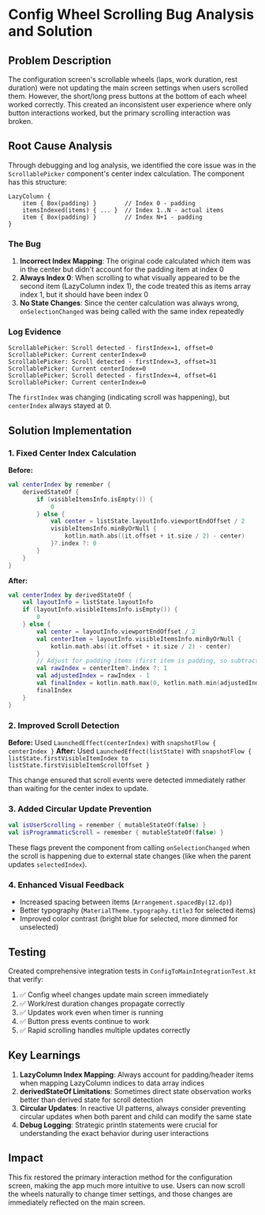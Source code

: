 # Config Wheel Scrolling Bug Analysis and Solution

## Problem Description

The configuration screen's scrollable wheels (laps, work duration, rest duration) were not updating the main screen settings when users scrolled them. However, the short/long press buttons at the bottom of each wheel worked correctly. This created an inconsistent user experience where only button interactions worked, but the primary scrolling interaction was broken.

## Root Cause Analysis

Through debugging and log analysis, we identified the core issue was in the `ScrollablePicker` component's center index calculation. The component has this structure:

```
LazyColumn {
    item { Box(padding) }        // Index 0 - padding
    itemsIndexed(items) { ... }  // Index 1..N - actual items
    item { Box(padding) }        // Index N+1 - padding
}
```

### The Bug

1. **Incorrect Index Mapping**: The original code calculated which item was in the center but didn't account for the padding item at index 0
2. **Always Index 0**: When scrolling to what visually appeared to be the second item (LazyColumn index 1), the code treated this as items array index 1, but it should have been index 0
3. **No State Changes**: Since the center calculation was always wrong, `onSelectionChanged` was being called with the same index repeatedly

### Log Evidence

```
ScrollablePicker: Scroll detected - firstIndex=1, offset=0
ScrollablePicker: Current centerIndex=0
ScrollablePicker: Scroll detected - firstIndex=3, offset=31  
ScrollablePicker: Current centerIndex=0
ScrollablePicker: Scroll detected - firstIndex=4, offset=61
ScrollablePicker: Current centerIndex=0
```

The `firstIndex` was changing (indicating scroll was happening), but `centerIndex` always stayed at 0.

## Solution Implementation

### 1. Fixed Center Index Calculation

**Before:**
```kotlin
val centerIndex by remember {
    derivedStateOf {
        if (visibleItemsInfo.isEmpty()) {
            0
        } else {
            val center = listState.layoutInfo.viewportEndOffset / 2
            visibleItemsInfo.minByOrNull {
                kotlin.math.abs((it.offset + it.size / 2) - center)
            }?.index ?: 0
        }
    }
}
```

**After:**
```kotlin
val centerIndex by derivedStateOf {
    val layoutInfo = listState.layoutInfo
    if (layoutInfo.visibleItemsInfo.isEmpty()) {
        0
    } else {
        val center = layoutInfo.viewportEndOffset / 2
        val centerItem = layoutInfo.visibleItemsInfo.minByOrNull {
            kotlin.math.abs((it.offset + it.size / 2) - center)
        }
        // Adjust for padding items (first item is padding, so subtract 1)
        val rawIndex = centerItem?.index ?: 1
        val adjustedIndex = rawIndex - 1
        val finalIndex = kotlin.math.max(0, kotlin.math.min(adjustedIndex, items.size - 1))
        finalIndex
    }
}
```

### 2. Improved Scroll Detection

**Before:** Used `LaunchedEffect(centerIndex)` with `snapshotFlow { centerIndex }`
**After:** Used `LaunchedEffect(listState)` with `snapshotFlow { listState.firstVisibleItemIndex to listState.firstVisibleItemScrollOffset }`

This change ensured that scroll events were detected immediately rather than waiting for the center index to update.

### 3. Added Circular Update Prevention

```kotlin
val isUserScrolling = remember { mutableStateOf(false) }
val isProgrammaticScroll = remember { mutableStateOf(false) }
```

These flags prevent the component from calling `onSelectionChanged` when the scroll is happening due to external state changes (like when the parent updates `selectedIndex`).

### 4. Enhanced Visual Feedback

- Increased spacing between items (`Arrangement.spacedBy(12.dp)`)
- Better typography (`MaterialTheme.typography.title3` for selected items)
- Improved color contrast (bright blue for selected, more dimmed for unselected)

## Testing

Created comprehensive integration tests in `ConfigToMainIntegrationTest.kt` that verify:

1. ✅ Config wheel changes update main screen immediately
2. ✅ Work/rest duration changes propagate correctly  
3. ✅ Updates work even when timer is running
4. ✅ Button press events continue to work
5. ✅ Rapid scrolling handles multiple updates correctly

## Key Learnings

1. **LazyColumn Index Mapping**: Always account for padding/header items when mapping LazyColumn indices to data array indices
2. **derivedStateOf Limitations**: Sometimes direct state observation works better than derived state for scroll detection
3. **Circular Updates**: In reactive UI patterns, always consider preventing circular updates when both parent and child can modify the same state
4. **Debug Logging**: Strategic println statements were crucial for understanding the exact behavior during user interactions

## Impact

This fix restored the primary interaction method for the configuration screen, making the app much more intuitive to use. Users can now scroll the wheels naturally to change timer settings, and those changes are immediately reflected on the main screen.
